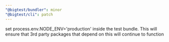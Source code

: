 ```yaml
---
"@bigtest/bundler": minor
"@bigtest/cli": patch
---
```

set process.env.NODE_ENV='production' inside the test bundle. This
will ensure that 3rd party packages that depend on this will continue
to function
